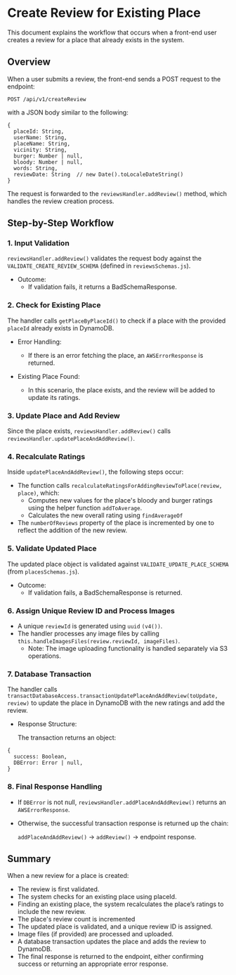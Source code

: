 # Create Review for Existing Place
This document explains the workflow that occurs when a front-end user creates a review for a place that already exists in the system.

## Overview
When a user submits a review, the front-end sends a POST request to the endpoint:

```
POST /api/v1/createReview
```
with a JSON body similar to the following:
```
{
  placeId: String,
  userName: String,
  placeName: String,
  vicinity: String,
  burger: Number | null,
  bloody: Number | null,
  words: String,
  reviewDate: String  // new Date().toLocaleDateString()
}
```
The request is forwarded to the `reviewsHandler.addReview()` method, which handles the review creation process.

## Step-by-Step Workflow
### 1. Input Validation

  `reviewsHandler.addReview()` validates the request body against the `VALIDATE_CREATE_REVIEW_SCHEMA` (defined in `reviewsSchemas.js`).

- Outcome:
  * If validation fails, it returns a BadSchemaResponse.

### 2. Check for Existing Place    

The handler calls `getPlaceByPlaceId()` to check if a place with the provided `placeId` already exists in DynamoDB.

- Error Handling:
  * If there is an error fetching the place, an `AWSErrorResponse` is returned.

- Existing Place Found:
  * In this scenario, the place exists, and the review will be added to update its ratings.

### 3. Update Place and Add Review 
Since the place exists, `reviewsHandler.addReview()` calls `reviewsHandler.updatePlaceAndAddReview()`.

### 4. Recalculate Ratings
Inside `updatePlaceAndAddReview()`, the following steps occur:

- The function calls `recalculateRatingsForAddingReviewToPlace(review, place)`, which:
  * Computes new values for the place's bloody and burger ratings using the helper function `addToAverage`.
  * Calculates the new overall rating using `findAverageOf`
- The `numberOfReviews` property of the place is incremented by one to reflect the addition of the new review.

### 5. Validate Updated Place
The updated place object is validated against `VALIDATE_UPDATE_PLACE_SCHEMA` (from `placesSchemas.js`).

- Outcome:
  * If validation fails, a BadSchemaResponse is returned.

### 6. Assign Unique Review ID and Process Images

- A unique `reviewId` is generated using `uuid` `(v4())`.
- The handler processes any image files by calling `this.handleImagesFiles(review.reviewId, imageFiles)`.
  * Note: The image uploading functionality is handled separately via S3 operations.

### 7. Database Transaction
The handler calls `transactDatabaseAccess.transactionUpdatePlaceAndAddReview(toUpdate, review)` to update the place in DynamoDB with the new ratings and add the review.

- Response Structure:

  The transaction returns an object:
```
{
  success: Boolean,
  DBError: Error | null,
}
```
### 8. Final Response Handling

- If `DBError` is not null, `reviewsHandler.addPlaceAndAddReview()` returns an `AWSErrorResponse`.
- Otherwise, the successful transaction response is returned up the chain:

  `addPlaceAndAddReview()` → `addReview()` → endpoint response.

## Summary
When a new review for a place is created:

- The review is first validated.
- The system checks for an existing place using placeId.
- Finding an existing place, the system recalculates the place’s ratings to include the new review.
- The place's review count is incremented
- The updated place is validated, and a unique review ID is assigned.
- Image files (if provided) are processed and uploaded.
- A database transaction updates the place and adds the review to DynamoDB.
- The final response is returned to the endpoint, either confirming success or returning an appropriate error response.
